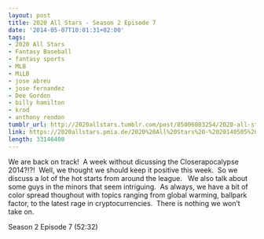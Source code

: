 ```yaml
---
layout: post
title: 2020 All Stars - Season 2 Episode 7
date: '2014-05-07T10:01:31+02:00'
tags:
- 2020 All Stars
- Fantasy Baseball
- fantasy sports
- MLB
- MiLB
- jose abreu
- jose fernandez
- Dee Gordon
- billy hamilton
- krod
- anthony rendon
tumblr_url: http://2020allstars.tumblr.com/post/85006083254/2020-all-stars-season-2-episode-7
link: https://2020allstars.pmia.de/2020%20All%20Stars%20-%2020140505%20-%20Season%202%20Episode%207%20%2822%29.mp3
length: 33146400
---
```

We are back on track!  A week without dicussing the Closerapocalypse 2014?!?!  Well, we thought we should keep it positive this week.  So we discuss a lot of the hot starts from around the league.   We also talk about some guys in the minors that seem intriguing.  As always, we have a bit of color spread thoughout with topics ranging from global warming, ballpark factor, to the latest rage in cryptocurrencies.  There is nothing we won’t take on.

Season 2 Episode 7 (52:32)
